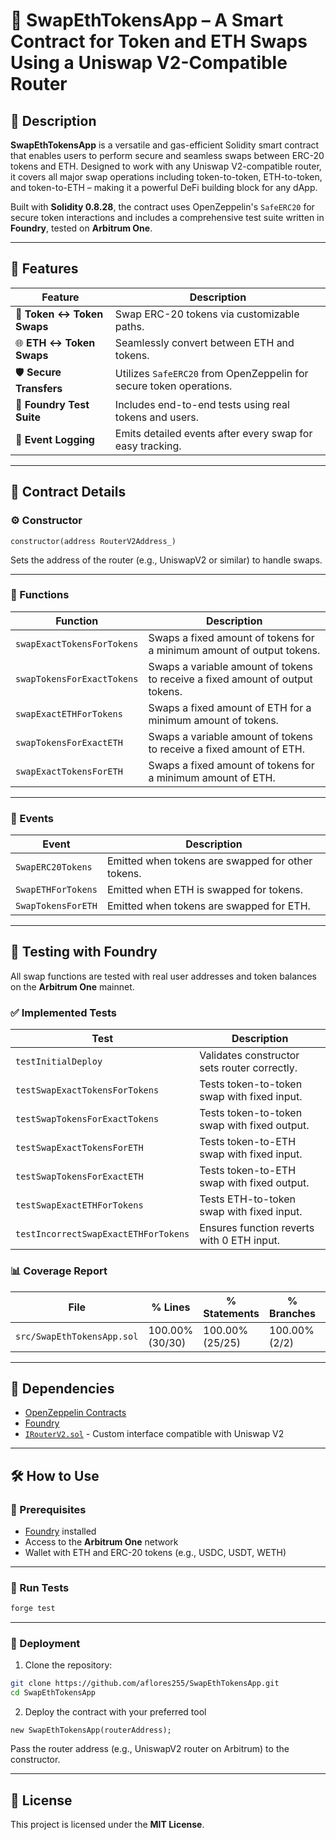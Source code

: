 # 🔁 SwapEthTokensApp – A Smart Contract for Token and ETH Swaps Using a Uniswap V2-Compatible Router

## 📌 Description

**SwapEthTokensApp** is a versatile and gas-efficient Solidity smart contract that enables users to perform secure and seamless swaps between ERC-20 tokens and ETH. Designed to work with any Uniswap V2-compatible router, it covers all major swap operations including token-to-token, ETH-to-token, and token-to-ETH – making it a powerful DeFi building block for any dApp.

Built with **Solidity 0.8.28**, the contract uses OpenZeppelin's `SafeERC20` for secure token interactions and includes a comprehensive test suite written in **Foundry**, tested on **Arbitrum One**.

---

## 🚀 Features

| **Feature** | **Description** |
|-------------|-----------------|
| 🔄 **Token ↔ Token Swaps** | Swap ERC-20 tokens via customizable paths. |
| 🌐 **ETH ↔ Token Swaps** | Seamlessly convert between ETH and tokens. |
| 🛡️ **Secure Transfers** | Utilizes `SafeERC20` from OpenZeppelin for secure token operations. |
| 🧪 **Foundry Test Suite** | Includes end-to-end tests using real tokens and users. |
| 📡 **Event Logging** | Emits detailed events after every swap for easy tracking. |

---

## 📜 Contract Details

### ⚙️ Constructor

```solidity
constructor(address RouterV2Address_)
```

Sets the address of the router (e.g., UniswapV2 or similar) to handle swaps.

---

### 🔧 Functions

| **Function** | **Description** |
|--------------|------------------|
| `swapExactTokensForTokens` | Swaps a fixed amount of tokens for a minimum amount of output tokens. |
| `swapTokensForExactTokens` | Swaps a variable amount of tokens to receive a fixed amount of output tokens. |
| `swapExactETHForTokens` | Swaps a fixed amount of ETH for a minimum amount of tokens. |
| `swapTokensForExactETH` | Swaps a variable amount of tokens to receive a fixed amount of ETH. |
| `swapExactTokensForETH` | Swaps a fixed amount of tokens for a minimum amount of ETH. |

---

### 📡 Events

| **Event** | **Description** |
|-----------|-----------------|
| `SwapERC20Tokens` | Emitted when tokens are swapped for other tokens. |
| `SwapETHForTokens` | Emitted when ETH is swapped for tokens. |
| `SwapTokensForETH` | Emitted when tokens are swapped for ETH. |

---

## 🧪 Testing with Foundry

All swap functions are tested with real user addresses and token balances on the **Arbitrum One** mainnet. 

### ✅ Implemented Tests

| **Test** | **Description** |
|----------|------------------|
| `testInitialDeploy` | Validates constructor sets router correctly. |
| `testSwapExactTokensForTokens` | Tests token-to-token swap with fixed input. |
| `testSwapTokensForExactTokens` | Tests token-to-token swap with fixed output. |
| `testSwapExactTokensForETH` | Tests token-to-ETH swap with fixed input. |
| `testSwapTokensForExactETH` | Tests token-to-ETH swap with fixed output. |
| `testSwapExactETHForTokens` | Tests ETH-to-token swap with fixed input. |
| `testIncorrectSwapExactETHForTokens` | Ensures function reverts with 0 ETH input. |

### 📊 Coverage Report

| File                    | % Lines         | % Statements     | % Branches      | % Functions     |
|-------------------------|------------------|-------------------|------------------|------------------|
| `src/SwapEthTokensApp.sol` | 100.00% (30/30) | 100.00% (25/25) | 100.00% (2/2) | 100.00% (6/6)   |


---

## 🔗 Dependencies

- [OpenZeppelin Contracts](https://github.com/OpenZeppelin/openzeppelin-contracts)
- [Foundry](https://book.getfoundry.sh/)
- [`IRouterV2.sol`](https://github.com/aflores255/SwapEthTokens/blob/master/src/interfaces/IRouterV2.sol) - Custom interface compatible with Uniswap V2

---

## 🛠️ How to Use

### 🔧 Prerequisites

- [Foundry](https://book.getfoundry.sh/getting-started/installation) installed
- Access to the **Arbitrum One** network
- Wallet with ETH and ERC-20 tokens (e.g., USDC, USDT, WETH)

---

### 🧪 Run Tests

```bash
forge test
```

---

### 🚀 Deployment

1. Clone the repository:

```bash
git clone https://github.com/aflores255/SwapEthTokensApp.git
cd SwapEthTokensApp
```

2. Deploy the contract with your preferred tool 

```solidity
new SwapEthTokensApp(routerAddress);
```

Pass the router address (e.g., UniswapV2 router on Arbitrum) to the constructor.

---

## 📄 License

This project is licensed under the **MIT License**.
